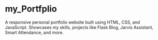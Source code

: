 # my_Portfplio
A responsive personal portfolio website built using HTML, CSS, and JavaScript. Showcases my skills, projects like Flask Blog, Jarvis Assistant, Smart Attendance, and more.
